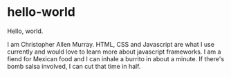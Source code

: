# hello-world

Hello, world.

I am Christopher Allen Murray. HTML, CSS and Javascript are what I use currently and would love to learn more about javascript frameworks. I am a fiend for Mexican food and I can inhale a burrito in about a minute. If there's bomb salsa involved, I can cut that time in half.
